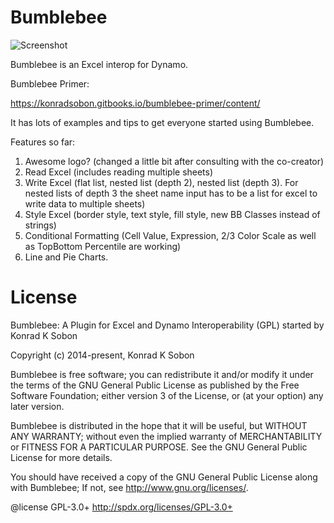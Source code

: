 Bumblebee
============

![Screenshot](http://archi-lab.net/wp-content/uploads/2016/01/bb_mainImage1.jpg)


Bumblebee is an Excel interop for Dynamo. 

Bumblebee Primer:

https://konradsobon.gitbooks.io/bumblebee-primer/content/

It has lots of examples and tips to get everyone started using Bumblebee. 

Features so far:

1. Awesome logo? (changed a little bit after consulting with the co-creator)
2. Read Excel (includes reading multiple sheets)
3. Write Excel (flat list, nested list (depth 2), nested list (depth 3). For nested lists of depth 3 the sheet name input has to be a list for excel to write data to multiple sheets)
4. Style Excel (border style, text style, fill style, new BB Classes instead of strings)
5. Conditional Formatting (Cell Value, Expression, 2/3 Color Scale as well as TopBottom Percentile are working)
6. Line and Pie Charts.

License
============

Bumblebee: A Plugin for Excel and Dynamo Interoperability (GPL) started by Konrad K Sobon

Copyright (c) 2014-present, Konrad K Sobon

Bumblebee is free software; you can redistribute it and/or modify it under the terms of the GNU General Public License as published by the Free Software Foundation; either version 3 of the License, or (at your option) any later version.

Bumblebee is distributed in the hope that it will be useful, but WITHOUT ANY WARRANTY; without even the implied warranty of MERCHANTABILITY or FITNESS FOR A PARTICULAR PURPOSE. See the GNU General Public License for more details.

You should have received a copy of the GNU General Public License along with Bumblebee; If not, see http://www.gnu.org/licenses/.

@license GPL-3.0+ http://spdx.org/licenses/GPL-3.0+
